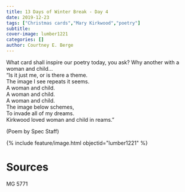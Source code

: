 ```yaml
---
title: 13 Days of Winter Break - Day 4
date: 2019-12-23
tags: ["Christmas cards","Mary Kirkwood","poetry"]
subtitle: 
cover-image: lumber1221
categories: []
author: Courtney E. Berge
---
```


What card shall inspire our poetry today, you ask? Why another with a woman and child...<br/>
“Is it just me, or is there a theme.<br/>
The image I see repeats it seems.<br/>A woman and child.<br/>A woman and child.<br/>
A woman and child.<br/>
The image below schemes,<br/>
To invade all of my dreams.<br/>
Kirkwood loved woman and child in reams.”

(Poem by Spec Staff)

{% include feature/image.html objectid="lumber1221" %}

# Sources

MG 5771